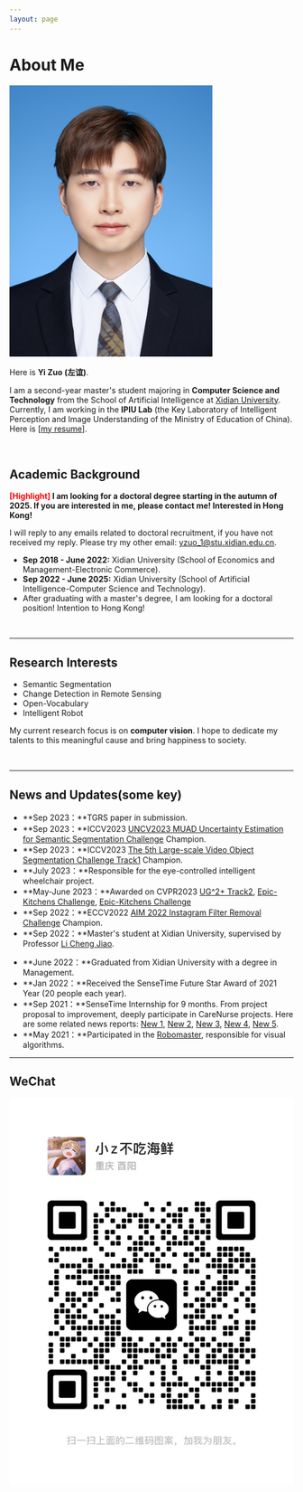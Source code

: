 ```yaml
---
layout: page
---
```


# About Me

<img src="yizuo.jpg" class="floatpic" width="360" height="480">

Here is **Yi Zuo (左谊)**.

I am a second-year master's student majoring in **Computer Science and Technology** from the School of Artificial Intelligence at [Xidian University](https://www.xidian.edu.cn/). Currently, I am working in the **IPIU Lab** (the Key Laboratory of Intelligent Perception and Image Understanding of the Ministry of Education of China). Here is [[my resume](https://yiiizuo.github.io//file/zuoyi-2022master-cv.pdf)].


<br>

## Academic Background

**<font color='red'>[Highlight]</font> I am looking for a doctoral degree starting in the autumn of 2025. If you are interested in me, please contact me! Interested in Hong Kong!**

I will reply to any emails related to doctoral recruitment, if you have not received my reply. Please try my other email: yzuo_1@stu.xidian.edu.cn.

- **Sep 2018 - June 2022:** Xidian University (School of Economics and Management-Electronic Commerce).
- **Sep 2022 - June 2025:** Xidian University (School of Artificial Intelligence-Computer Science and Technology).
- After graduating with a master's degree, I am looking for a doctoral position! Intention to Hong Kong!

<br>

---

## Research Interests

- Semantic Segmentation
- Change Detection in Remote Sensing
- Open-Vocabulary
- Intelligent Robot

My current research focus is on **computer vision**. I hope to dedicate my talents to this meaningful cause and bring happiness to society.

<br>

---

## News and Updates(some key)

- **Sep 2023：**TGRS paper in submission.
- **Sep 2023：**ICCV2023 [UNCV2023 MUAD Uncertainty Estimation for Semantic Segmentation Challenge](https://uncv2023.github.io/)  Champion.
- **Sep 2023：**ICCV2023 [The 5th Large-scale Video Object Segmentation Challenge Track1](https://youtube-vos.org/challenge/2023/) Champion.
- **July 2023：**Responsible for the eye-controlled intelligent wheelchair project.
- **May-June 2023：**Awarded on CVPR2023 [UG^2+ Track2](http://cvpr2023.ug2challenge.org/track2.html), [Epic-Kitchens Challenge](https://epic-kitchens.github.io/2023), [Epic-Kitchens Challenge](https://epic-kitchens.github.io/2023)
- **Sep 2022：**ECCV2022 [AIM 2022 Instagram Filter Removal Challenge](https://data.vision.ee.ethz.ch/cvl/aim22/) Champion.
- **Sep 2022：**Master's student at Xidian University, supervised by Professor [Li Cheng Jiao](https://scholar.google.com/citations?user=FZbrL2YAAAAJ&hl=en).
<!-- - **July 2022：**Responsible for the Apollo intelligent unmanned vehicle. -->
- **June 2022：**Graduated from Xidian University with a degree in Management.
- **Jan 2022：**Received the SenseTime Future Star Award of 2021 Year (20 people each year).
- **Sep 2021：**SenseTime Internship for 9 months. From project proposal to improvement, deeply participate in CareNurse projects. Here are some related news reports: [New 1](https://baijiahao.baidu.com/s?id=1764316686058681537&wfr=spider&for=pc), [New 2](https://baijiahao.baidu.com/s?id=1736230330595373751&wfr=spider&for=pc), [New 3](https://www.thepaper.cn/newsDetail_forward_18668369), [New 4](https://baijiahao.baidu.com/s?id=1736218627222506189&wfr=spider&for=pc), [New 5](http://www.cb.com.cn/index/show/gszx/cv/cv135284262276).
- **May 2021：**Participated in the [Robomaster](https://www.robomaster.com/zh-CN), responsible for visual algorithms.
<!-- - If you are interested in my works, please feel free to book an [[online talk with me](https://calendly.com/lancecai/meet-with-lance)]. -->

---

## WeChat
<img src="/images/WeChat.jpg">
